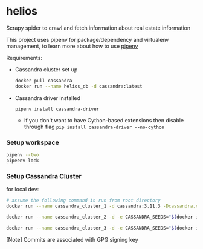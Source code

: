 # helios

Scrapy spider to crawl and fetch information about real estate information

This project uses pipenv for package/dependency and virtualenv management, to learn more about how to use [pipenv](https://pipenv.readthedocs.io/en/latest/)

Requirements:

* Cassandra cluster set up

  ```bash
  docker pull cassandra
  docker run --name helios_db -d cassandra:latest
  ```

* Cassandra driver installed

  `pipenv install cassandra-driver`

  - if you don't want to have Cython-based extensions then disable through flag
  `pip install cassandra-driver --no-cython`

### Setup workspace

```bash
pipenv --two
pipeenv lock
```

### Setup Cassandra Cluster

for local dev:
```bash
# assume the following command is run from root directory
docker run --name cassandra_cluster_1 -d cassandra:3.11.3 -Dcassandra.config=./res/cassandra.yaml

docker run --name cassandra_cluster_2 -d -e CASSANDRA_SEEDS="$(docker inspect --format='{{ .NetworkSettings.IPAddress }}' cassandra_cluster_1)" cassandra:3.11.3 -Dcassandra.config=./res/cassandra.yaml

docker run --name cassandra_cluster_3 -d -e CASSANDRA_SEEDS="$(docker inspect --format='{{ .NetworkSettings.IPAddress }}' cassandra_cluster_1)" cassandra:3.11.3 -Dcassandra.config=./res/cassandra.yaml
```

[Note]
Commits are associated with GPG signing key
